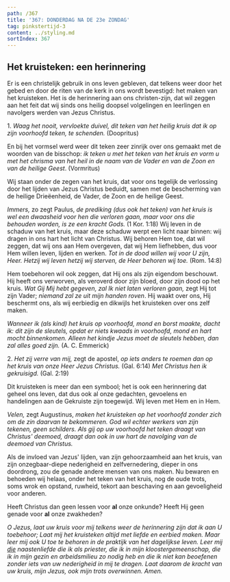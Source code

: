 ```yaml
---
path: /367
title: '367: DONDERDAG NA DE 23e ZONDAG'
tag: pinkstertijd-3
content: ../styling.md
sortIndex: 367
---
```


## Het kruisteken: een herinnering

Er is een christelijk gebruik in ons leven gebleven, dat telkens weer door het gebed en door de riten van de kerk in ons wordt bevestigd: het maken van het kruisteken. Het is de herinnering aan ons christen-zijn, dat wil zeggen aan het feit dat wij sinds ons heilig doopsel volgelingen en leerlingen en navolgers werden van Jezus Christus.

1\. _Waag het nooit, vervloekte duivel, dit teken van het heilig kruis dat ik op zijn voorhoofd teken, te schenden._ (Doopritus)

En bij het vormsel werd weer dit teken zeer zinrijk over ons gemaakt met de woorden van de bisschop: _ik teken u met het teken van het kruis en vorm u met het chrisma van het heil in de naam van de Vader en van de Zoon en van de heilige Geest_. (Vormritus)

Wij staan onder de zegen van het kruis, dat voor ons tegelijk de verlossing door het lijden van Jezus Christus beduidt, samen met de bescherming van de heilige Drieëenheid, de Vader, de Zoon en de heilige Geest.

_Immers,_ zo zegt Paulus, _de prediking (dus ook het teken) van het kruis is wel een dwaasheid voor hen die verloren gaan, maar voor ons die behouden worden, is ze een kracht Gods._ (1 Kor. 1:18) Wij leven in de schaduw van het kruis, maar deze schaduw werpt een licht naar binnen: wij dragen in ons hart het licht van Christus. Wij behoren Hem toe, dat wil zeggen, dat wij ons aan Hem overgeven, dat wij Hem liefhebben, dus voor Hem willen leven, lijden en werken. _Tot in de dood willen wij voor U zijn, Heer._ _Hetzij wij leven hetzij wij sterven, de Heer behoren wij toe._ (Rom. 14:8)

Hem toebehoren wil ook zeggen, dat Hij ons als zijn eigendom beschouwt. Hij heeft ons verworven, als veroverd door zijn bloed, door zijn dood op het kruis. _Wat Gij Mij hebt gegeven, zal Ik niet laten verloren gaan,_ zegt Hij tot zijn Vader; _niemand zal ze uit mijn handen roven_. Hij waakt over ons, Hij beschermt ons, als wij eerbiedig en dikwijls het kruisteken over ons zelf maken.

_Wanneer ik (als kind) het kruis op voorhoofd, mond en borst maakte, dacht ik: dit zijn de sleutels, opdat er niets kwaads in voorhoofd, mond en hart mocht binnenkomen. Alleen het kindje Jezus moet de sleutels hebben, dan zal alles goed zijn._ (A. C. Emmerick)

2\. _Het zij verre van mij,_ zegt de apostel, _op iets anders te roemen dan op het kruis van onze Heer Jezus Christus._ (Gal. 6:14) _Met Christus hen ik gekruisigd._ (Gal. 2:19)

Dit kruisteken is meer dan een symbool; het is ook een herinnering dat geheel ons leven, dat dus ook al onze gedachten, gevoelens en handelingen aan de Gekruiste zijn toegewijd. Wij leven met Hem en in Hem.

_Velen,_ zegt Augustinus, _maken het kruisteken op het voorhoofd zonder zich om de zin daarvan te bekommeren. God wil echter werkers van zijn tekenen, geen schilders. Als gij op uw voorhoofd het teken draagt van Christus' deemoed, draagt dan ook in uw hart de navolging van de deemoed van Christus._

Als de invloed van Jezus' lijden, van zijn gehoorzaamheid aan het kruis, van zijn onzegbaar-diepe nederigheid en zelfvernedering, dieper in ons doordrong, zou de genade andere mensen van ons maken. Nu bewaren en behoeden wij helaas, onder het teken van het kruis, nog de oude trots, soms wrok en opstand, ruwheid, tekort aan beschaving en aan gevoeligheid voor anderen.

Heeft Christus dan geen lessen voor __al__ onze onkunde? Heeft Hij geen genade voor __al__ onze zwakheden?

_O Jezus, laat uw kruis voor mij telkens weer de herinnering zijn dat ik aan U toebehoor; Laat mij het kruisteken altijd met liefde en eerbied maken. Maar leer mij ook U toe te behoren in de praktijk van het dagelijkse leven. Leer mij <u>die</u> naastenliefde die ik als priester, die ik in mijn kloostergemeenschap, die ik in mijn gezin en arbeidsmilieu zo nodig heb en die ik niet kan beoefenen zonder iets van uw nederigheid in mij te dragen. Laat daarom de kracht van uw kruis, mijn Jezus, ook mijn trots overwinnen. Amen._